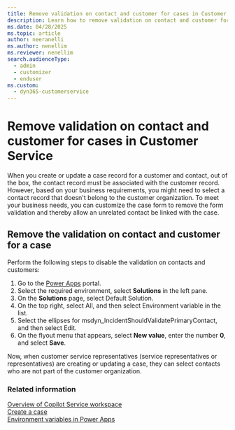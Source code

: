 ```yaml
---
title: Remove validation on contact and customer for cases in Customer Service
description: Learn how to remove validation on contact and customer for cases in Dynamics 365 Customer Service
ms.date: 04/28/2025
ms.topic: article
author: neeranelli
ms.author: nenellim
ms.reviewer: nenellim
search.audienceType: 
  - admin
  - customizer
  - enduser
ms.custom: 
  - dyn365-customerservice
---
```


# Remove validation on contact and customer for cases in Customer Service

When you create or update a case record for a customer and contact, out of the box, the contact record must be associated with the customer record. However, based on your business requirements, you might need to select a contact record that doesn't belong to the customer organization. To meet your business needs, you can customize the case form to remove the form validation and thereby allow an unrelated contact be linked with the case.

## Remove the validation on contact and customer for a case

Perform the following steps to disable the validation on contacts and customers:

1. Go to the [Power Apps](https://make.powerapps.com) portal.
2. Select the required environment, select **Solutions** in the left pane.
3. On the **Solutions** page, select Default Solution.
4. On the top right, select All, and then select Environment variable in the list.
5. Select the ellipses for msdyn_IncidentShouldValidatePrimaryContact, and then select Edit.
6. On the flyout menu that appears, select **New value**, enter the number **0**, and select **Save**.

Now, when customer service representatives (service representatives or representatives) are creating or updating a case, they can select contacts who are not part of the customer organization.

### Related information

[Overview of Copilot Service workspace](../implement/csw-overview.md)  
[Create a case](../use/customer-service-hub-user-guide-create-a-case.md)  
[Environment variables in Power Apps](/powerapps/maker/data-platform/environmentvariables)  


